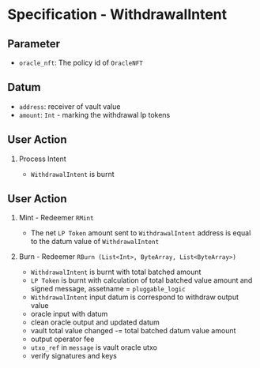 # Specification - WithdrawalIntent

## Parameter

- `oracle_nft`: The policy id of `OracleNFT`

## Datum

- `address`: receiver of vault value
- `amount`: `Int` - marking the withdrawal lp tokens

## User Action

1. Process Intent

   - `WithdrawalIntent` is burnt

## User Action

1. Mint - Redeemer `RMint`

   - The net `LP Token` amount sent to `WithdrawalIntent` address is equal to the datum value of `WithdrawalIntent`

2. Burn - Redeemer `RBurn (List<Int>, ByteArray, List<ByteArray>)`

   - `WithdrawalIntent` is burnt with total batched amount
   - `LP Token` is burnt with calculation of total batched value amount and signed message, assetname = `pluggable_logic`
   - `WithdrawalIntent` input datum is correspond to withdraw output value
   - oracle input with datum
   - clean oracle output and updated datum
   - vault total value changed -= total batched datum value amount
   - output operator fee
   - `utxo_ref` in `message` is vault oracle utxo
   - verify signatures and keys
